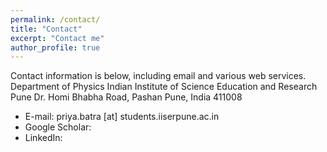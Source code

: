```yaml
---
permalink: /contact/
title: "Contact"
excerpt: "Contact me"
author_profile: true
---
```


Contact information is below, including email and various web services.  
Department of Physics
Indian Institute of Science Education and Research Pune
Dr. Homi Bhabha Road, Pashan
Pune, India 411008


* E-mail: priya.batra [at] students.iiserpune.ac.in 
* Google Scholar: 
* LinkedIn: 



